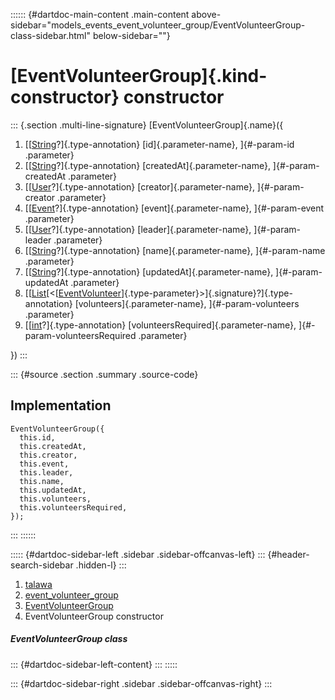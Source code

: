 :::::: {#dartdoc-main-content .main-content above-sidebar="models_events_event_volunteer_group/EventVolunteerGroup-class-sidebar.html" below-sidebar=""}
<div>

# [EventVolunteerGroup]{.kind-constructor} constructor

</div>

::: {.section .multi-line-signature}
[EventVolunteerGroup]{.name}({

1.  [[[String](https://api.flutter.dev/flutter/dart-core/String-class.html)?]{.type-annotation}
    [id]{.parameter-name}, ]{#-param-id .parameter}
2.  [[[String](https://api.flutter.dev/flutter/dart-core/String-class.html)?]{.type-annotation}
    [createdAt]{.parameter-name}, ]{#-param-createdAt .parameter}
3.  [[[User](../../models_user_user_info/User-class.html)?]{.type-annotation}
    [creator]{.parameter-name}, ]{#-param-creator .parameter}
4.  [[[Event](../../models_events_event_model/Event-class.html)?]{.type-annotation}
    [event]{.parameter-name}, ]{#-param-event .parameter}
5.  [[[User](../../models_user_user_info/User-class.html)?]{.type-annotation}
    [leader]{.parameter-name}, ]{#-param-leader .parameter}
6.  [[[String](https://api.flutter.dev/flutter/dart-core/String-class.html)?]{.type-annotation}
    [name]{.parameter-name}, ]{#-param-name .parameter}
7.  [[[String](https://api.flutter.dev/flutter/dart-core/String-class.html)?]{.type-annotation}
    [updatedAt]{.parameter-name}, ]{#-param-updatedAt .parameter}
8.  [[[List](https://api.flutter.dev/flutter/dart-core/List-class.html)[\<[[EventVolunteer](../../models_events_event_volunteer/EventVolunteer-class.html)]{.type-parameter}\>]{.signature}?]{.type-annotation}
    [volunteers]{.parameter-name}, ]{#-param-volunteers .parameter}
9.  [[[int](https://api.flutter.dev/flutter/dart-core/int-class.html)?]{.type-annotation}
    [volunteersRequired]{.parameter-name}, ]{#-param-volunteersRequired
    .parameter}

})
:::

::: {#source .section .summary .source-code}
## Implementation

``` language-dart
EventVolunteerGroup({
  this.id,
  this.createdAt,
  this.creator,
  this.event,
  this.leader,
  this.name,
  this.updatedAt,
  this.volunteers,
  this.volunteersRequired,
});
```
:::
::::::

::::: {#dartdoc-sidebar-left .sidebar .sidebar-offcanvas-left}
::: {#header-search-sidebar .hidden-l}
:::

1.  [talawa](../../index.html)
2.  [event_volunteer_group](../../models_events_event_volunteer_group/)
3.  [EventVolunteerGroup](../../models_events_event_volunteer_group/EventVolunteerGroup-class.html)
4.  EventVolunteerGroup constructor

##### EventVolunteerGroup class

::: {#dartdoc-sidebar-left-content}
:::
:::::

::: {#dartdoc-sidebar-right .sidebar .sidebar-offcanvas-right}
:::

